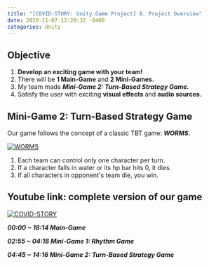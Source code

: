 ```yaml
---
title: "[COVID-STORY: Unity Game Project] 0. Project Overview"
date: 2020-11-07 12:20:32 -0400
categories: Unity
---
```

## Objective
1. **Develop an exciting game with your team!**
2. There will be **1 Main-Game** and **2 Mini-Games.**
3. My team made ***Mini-Game 2: Turn-Based Strategy Game.***
4. Satisfy the user with exciting **visual effects** and **audio sources.**

## Mini-Game 2: Turn-Based Strategy Game
Our game follows the concept of a classic TBT game: ***WORMS.***

[![WORMS](https://img.youtube.com/vi/u17ss8MXDCY/0.jpg)](https://www.youtube.com/watch?v=u17ss8MXDCY)

1. Each team can control only one character per turn.
2. If a character falls in water or its hp bar hits 0, it dies.
3. If all characters in opponent's team die, you win.

## Youtube link: complete version of our game
[![COVID-STORY](https://img.youtube.com/vi/ikBeQN3YmRk/0.jpg)](https://www.youtube.com/watch?v=ikBeQN3YmRk)

***00:00 ~ 18:14 Main-Game***

***02:55 ~ 04:18 Mini-Game 1: Rhythm Game***

***04:45 ~ 14:16 Mini-Game 2: Turn-Based Strategy Game***
